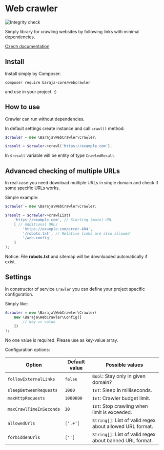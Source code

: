Web crawler
===========

![Integrity check](https://github.com/baraja-core/webcrawler/workflows/Integrity%20check/badge.svg)

Simply library for crawling websites by following links with minimal dependencies.

[Czech documentation](https://php.baraja.cz/stazeni-celeho-webu-po-odkazech)

Install
-------

Install simply by Composer:

```shell
composer require baraja-core/webcrawler
```

and use in your project. :)

How to use
----------

Crawler can run without dependencies.

In default settings create instance and call `crawl()` method:

```php
$crawler = new \Baraja\WebCrawler\Crawler;

$result = $crawler->crawl('https://example.com');
```

In `$result` variable will be entity of type `CrawledResult`.

Advanced checking of multiple URLs
----------------------------------

In real case you need download multiple URLs in single domain and check if some specific URLs works.

Simple example:

```php
$crawler = new \Baraja\WebCrawler\Crawler;

$result = $crawler->crawlList(
    'https://example.com', // Starting (main) URL
    [ // Additional URLs
        'https://example.com/error-404',
        '/robots.txt', // Relative links are also allowed
        '/web.config',
    ]
);
```

Notice: File **robots.txt** and sitemap will be downloaded automatically if exist.

Settings
--------

In constructor of service `Crawler` you can define your project specific configuration.

Simply like:

```php
$crawler = new \Baraja\WebCrawler\Crawler(
    new \Baraja\WebCrawler\Config([
        // key => value
    ])
);
```

No one value is required. Please use as key-value array.

Configuration options:

| Option                  | Default value | Possible values |
|-------------------------|---------------|-----------------|
| `followExternalLinks`   | `false`       | `Bool`: Stay only in given domain? |
| `sleepBetweenRequests`  | `1000`        | `Int`: Sleep in milliseconds. |
| `maxHttpRequests`       | `1000000`     | `Int`: Crawler budget limit. |
| `maxCrawlTimeInSeconds` | `30`          | `Int`: Stop crawling when limit is exceeded. |
| `allowedUrls`           | `['.+']`      | `String[]`: List of valid regex about allowed URL format. |
| `forbiddenUrls`         | `['']`        | `String[]`: List of valid regex about banned URL format. |

